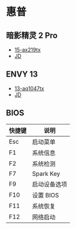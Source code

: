 # 惠普

## 暗影精灵 2 Pro

- [15-ax219tx](https://support.hp.com/cn-zh/product/omen-by-hp-15-ax200-laptop-pc-series/13810162/model/15178106)
- [JD](https://item.jd.com/3798585.html)

## ENVY 13

- [13-aq1047tx](https://support.hp.com/cn-zh/product/hp-envy-13-aq1000-laptop-pc-series/29126477/model/32126589)
- [JD](https://item.jd.com/100005803687.html)

## BIOS

| 快捷键 | 说明         |
| ------ | ------------ |
| Esc    | 启动菜单     |
| F1     | 系统信息     |
| F2     | 系统检测     |
| F7     | Spark Key    |
| F9     | 启动设备选项 |
| F10    | 设置 BIOS    |
| F11    | 系统恢复     |
| F12    | 网络启动     |

